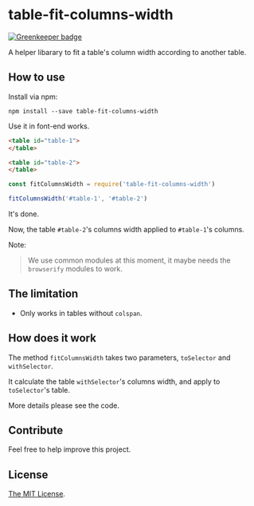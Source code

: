 # table-fit-columns-width

[![Greenkeeper badge](https://badges.greenkeeper.io/codinggirl/table-fit-columns-width.svg)](https://greenkeeper.io/)

A helper libarary to fit a table's column width according to another table.

## How to use

Install via npm:

```shell
npm install --save table-fit-columns-width
```

Use it in font-end works.

```html
<table id="table-1">
</table>

<table id="table-2">
</table>
```

```js
const fitColumnsWidth = require('table-fit-columns-width')

fitColumnsWidth('#table-1', '#table-2')
```

It's done.

Now, the table `#table-2`'s columns width applied to `#table-1`'s columns.

Note:

> We use common modules at this moment, it maybe needs the `browserify` modules to work.

## The limitation

- Only works in tables without `colspan`.

## How does it work

The method `fitColumnsWidth` takes two parameters, `toSelector` and `withSelector`.

It calculate the table `withSelector`'s columns width, and apply to `toSelector`'s table.

More details please see the code.

## Contribute

Feel free to help improve this project.

## License

[The MIT License](LICENSE).
